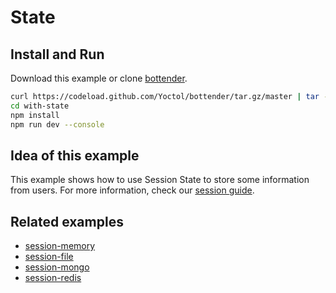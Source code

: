 # State

## Install and Run

Download this example or clone [bottender](https://github.com/Yoctol/bottender).

```sh
curl https://codeload.github.com/Yoctol/bottender/tar.gz/master | tar -xz --strip=2 bottender-master/examples/with-state
cd with-state
npm install
npm run dev --console
```

## Idea of this example

This example shows how to use Session State to store some information from
users. For more information, check our
[session guide](https://bottender.js.org/docs/the-basics-session).

## Related examples

- [session-memory](../session-memory)
- [session-file](../session-file)
- [session-mongo](../session-mongo)
- [session-redis](../session-redis)
